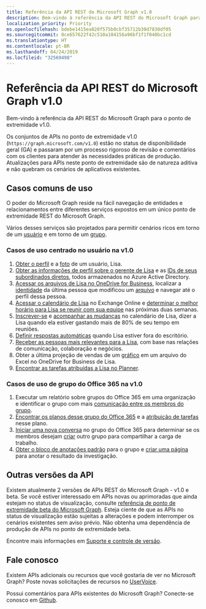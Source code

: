 ```yaml
---
title: Referência da API REST do Microsoft Graph v1.0
description: Bem-vindo à referência da API REST do Microsoft Graph para o ponto de extremidade v1.0.
localization_priority: Priority
ms.openlocfilehash: bdebe1415ea020f575b0cbf35712b30d7830df05
ms.sourcegitcommit: 0ce657622f42c510a104156a96bf1f1f040bc1cd
ms.translationtype: HT
ms.contentlocale: pt-BR
ms.lasthandoff: 04/24/2019
ms.locfileid: "32569498"
---
```

# <a name="microsoft-graph-rest-api-v10-reference"></a>Referência da API REST do Microsoft Graph v1.0

Bem-vindo à referência da API REST do Microsoft Graph para o ponto de extremidade v1.0.

Os conjuntos de APIs no ponto de extremidade v1.0 (`https://graph.microsoft.com/v1.0`) estão no status de disponibilidade geral (GA) e passaram por um processo rigoroso de revisão e comentários com os clientes para atender às necessidades práticas de produção. Atualizações para APIs neste ponto de extremidade são de natureza aditiva e não quebram os cenários de aplicativos existentes.

## <a name="common-use-cases"></a>Casos comuns de uso

O poder do Microsoft Graph reside na fácil navegação de entidades e relacionamentos entre diferentes serviços expostos em um único ponto de extremidade REST do Microsoft Graph.

Vários desses serviços são projetados para permitir cenários ricos em torno de um [usuário](./resources/user.md) e em torno de um [grupo](./resources/group.md).

### <a name="user-centric-use-cases-in-v10"></a>Casos de uso centrado no usuário na v1.0

1. [Obter o perfil](./api/user-get.md) e a [foto](./resources/profilephoto.md) de um usuário, Lisa.
2. [Obter as informações de perfil sobre o gerente de Lisa](./api/user-list-manager.md) e as [IDs de seus subordinados diretos](./api/user-list-directreports.md), todos armazenados no Azure Active Directory.
3. [Acessar os arquivos de Lisa no OneDrive for Business](./api/driveitem-list-children.md), localizar a [identidade](./resources/identityset.md) da última pessoa que modificou um [arquivo](./resources/driveitem.md) e navegar até o perfil dessa pessoa.
4. [Acessar o calendário de Lisa](./api/calendar-get.md) no Exchange Online e [determinar o melhor horário para Lisa se reunir com sua equipe](./api/user-findmeetingtimes.md) nas próximas duas semanas.
5. [Inscrever-se](./api/subscription-post-subscriptions.md) e [acompanhar as mudanças](./api/event-delta.md) no calendário de Lisa, dizer a Lisa quando ela estiver gastando mais de 80% de seu tempo em reuniões.
6. [Definir respostas automáticas](./api/user-update-mailboxsettings.md#example) quando Lisa estiver fora do escritório.
7. [Receber as pessoas mais relevantes para a Lisa](./api/user-list-people.md), com base nas relações de comunicação, colaboração e negócios.
8. Obter a última projeção de vendas de um [gráfico](./resources/chart.md) em um arquivo do Excel no OneDrive for Business de Lisa.
9. [Encontrar as tarefas atribuídas a Lisa no Planner](./api/planneruser-list-tasks.md).

### <a name="office-365-group-use-cases-in-v10"></a>Casos de uso de grupo do Office 365 na v1.0

1. Executar um relatório sobre grupos do Office 365 em uma organização e identificar o grupo com mais [comunicação entre os membros do grupo](./api/reportroot-getoffice365groupsactivitycounts.md).
2. [Encontrar os planos desse grupo do Office 365](./api/plannergroup-list-plans.md) e a [atribuição de tarefas](./resources/plannerassignments.md) nesse plano.
3. [Iniciar uma nova conversa](./api/group-post-conversations.md) no grupo do Office 365 para determinar se os membros desejam [criar](./api/group-post-groups.md) outro grupo para compartilhar a carga de trabalho.
4. [Obter o bloco de anotações padrão](./api/notebook-get.md) para o grupo e [criar uma página](./api/section-post-pages.md) para anotar o resultado da investigação.

## <a name="other-api-versions"></a>Outras versões da API

Existem atualmente 2 versões de APIs REST do Microsoft Graph - v1.0 e beta.
Se você estiver interessado em APIs novas ou aprimoradas que ainda estejam no status de visualização, consulte [referência de ponto de extremidade beta do Microsoft Graph](/graph/api/overview?toc=./ref/toc.json&view=graph-rest-beta). Esteja ciente de que as APIs no status de visualização estão sujeitas a alterações e podem interromper os cenários existentes sem aviso prévio. Não obtenha uma dependência de produção de APIs no ponto de extremidade beta.

Encontre mais informações em [Suporte e controle de versão](/graph/versioning-and-support).

## <a name="connect-with-us"></a>Fale conosco

Existem APIs adicionais ou recursos que você gostaria de ver no Microsoft Graph? Poste novas solicitações de recursos no [UserVoice](https://officespdev.uservoice.com/forums/224641-general/filters/new?category_id=101632).

Possui comentários para APIs existentes do Microsoft Graph? Conecte-se conosco em [Github](https://github.com/microsoftgraph/microsoft-graph-docs/issues).
